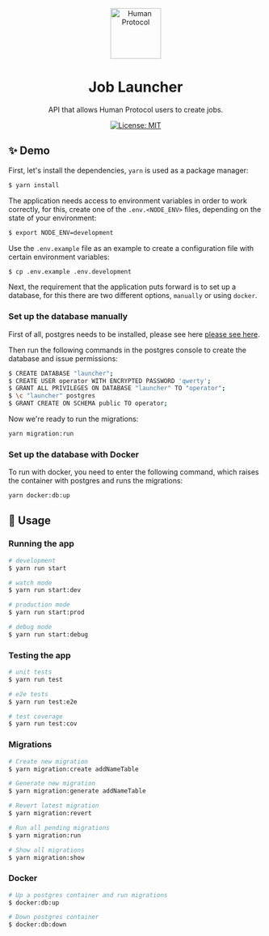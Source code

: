 <p align="center">
  <a href="http://nestjs.com/" target="blank"><img src="https://s2.coinmarketcap.com/static/img/coins/64x64/10347.png" width="100" alt="Human Protocol" /></a>
</p>

[circleci-image]: https://img.shields.io/circleci/build/github/nestjs/nest/master?token=abc123def456
[circleci-url]: https://circleci.com/gh/nestjs/nest
<h1 align="center">Job Launcher</h1>
  <p align="center">API that allows Human Protocol users to create jobs.</p>

<p align="center">
  <a href="https://github.com/humanprotocol/human-protocol/blob/main/LICENSE">
    <img alt="License: MIT" src="https://img.shields.io/badge/license-MIT-yellow.svg" target="_blank" />
  </a>
  
</p>

## ✨ Demo
First, let's install the dependencies, `yarn` is used as a package manager:
```bash
$ yarn install
```

The application needs access to environment variables in order to work correctly, for this, create one of the `.env.<NODE_ENV>` files, depending on the state of your environment:

```bash
$ export NODE_ENV=development
```

Use the `.env.example` file as an example to create a configuration file with certain environment variables:

```bash
$ cp .env.example .env.development
```

Next, the requirement that the application puts forward is to set up a database, for this there are two different options, `manually` or using `docker`.

### Set up the database manually
First of all, postgres needs to be installed, please see here <a href="https://www.postgresql.org/download/">please see here</a>.

Then run the following commands in the postgres console to create the database and issue permissions:
```bash
$ CREATE DATABASE "launcher";
$ CREATE USER operator WITH ENCRYPTED PASSWORD 'qwerty';
$ GRANT ALL PRIVILEGES ON DATABASE "launcher" TO "operator";
$ \c "launcher" postgres
$ GRANT CREATE ON SCHEMA public TO operator;
```
Now we're ready to run the migrations:
```bash
yarn migration:run
```

### Set up the database with Docker
To run with docker, you need to enter the following command, which raises the container with postgres and runs the migrations:

```bash
yarn docker:db:up
```

## 🚀 Usage
### Running the app

```bash
# development
$ yarn run start

# watch mode
$ yarn run start:dev

# production mode
$ yarn run start:prod

# debug mode
$ yarn run start:debug
```

### Testing the app

```bash
# unit tests
$ yarn run test

# e2e tests
$ yarn run test:e2e

# test coverage
$ yarn run test:cov
```

### Migrations

```bash
# Create new migration
$ yarn migration:create addNameTable

# Generate new migration
$ yarn migration:generate addNameTable

# Revert latest migration
$ yarn migration:revert

# Run all pending migrations
$ yarn migration:run

# Show all migrations
$ yarn migration:show
```

### Docker

```bash
# Up a postgres container and run migrations
$ docker:db:up

# Down postgres container
$ docker:db:down
```
